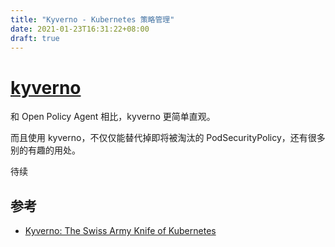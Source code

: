 ```yaml
---
title: "Kyverno - Kubernetes 策略管理"
date: 2021-01-23T16:31:22+08:00
draft: true
---
```


# [kyverno](https://github.com/kyverno/kyverno)

和 Open Policy Agent 相比，kyverno 更简单直观。

而且使用 kyverno，不仅仅能替代掉即将被淘汰的 PodSecurityPolicy，还有很多别的有趣的用处。

待续

## 参考

- [Kyverno: The Swiss Army Knife of Kubernetes](https://neonmirrors.net/post/2021-01/kyverno-the-swiss-army-knife-of-kubernetes/)

